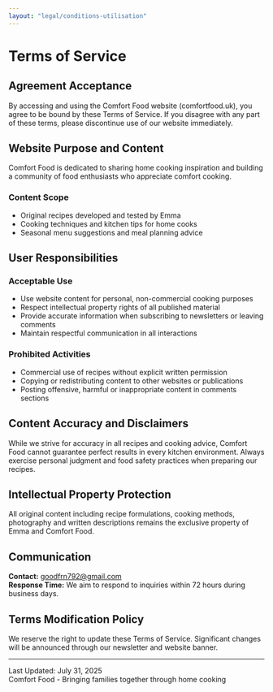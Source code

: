 ```yaml
---
layout: "legal/conditions-utilisation"
---
```


# Terms of Service

## Agreement Acceptance

By accessing and using the Comfort Food website (comfortfood.uk), you agree to be bound by these Terms of Service. If you disagree with any part of these terms, please discontinue use of our website immediately.

## Website Purpose and Content

Comfort Food is dedicated to sharing home cooking inspiration and building a community of food enthusiasts who appreciate comfort cooking.

### Content Scope
- Original recipes developed and tested by Emma
- Cooking techniques and kitchen tips for home cooks  
- Seasonal menu suggestions and meal planning advice

## User Responsibilities

### Acceptable Use
- Use website content for personal, non-commercial cooking purposes
- Respect intellectual property rights of all published material
- Provide accurate information when subscribing to newsletters or leaving comments
- Maintain respectful communication in all interactions

### Prohibited Activities
- Commercial use of recipes without explicit written permission
- Copying or redistributing content to other websites or publications
- Posting offensive, harmful or inappropriate content in comments sections

## Content Accuracy and Disclaimers

While we strive for accuracy in all recipes and cooking advice, Comfort Food cannot guarantee perfect results in every kitchen environment. Always exercise personal judgment and food safety practices when preparing our recipes.

## Intellectual Property Protection

All original content including recipe formulations, cooking methods, photography and written descriptions remains the exclusive property of Emma and Comfort Food.

## Communication

**Contact:** goodfrn792@gmail.com  
**Response Time:** We aim to respond to inquiries within 72 hours during business days.

## Terms Modification Policy

We reserve the right to update these Terms of Service. Significant changes will be announced through our newsletter and website banner.

---

Last Updated: July 31, 2025  
Comfort Food - Bringing families together through home cooking

